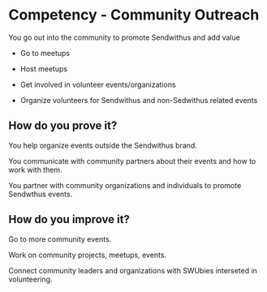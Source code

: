 # Competency - Community Outreach

You go out into the community to promote Sendwithus and add value

* Go to meetups

* Host meetups

* Get involved in volunteer events/organizations

* Organize volunteers for Sendwithus and non-Sedwithus related events

## How do you prove it?

You help organize events outside the Sendwithus brand.

You communicate with community partners about their events and how to work with them.

You partner with community organizations and individuals to promote Sendwthus events.

## How do you improve it?

Go to more community events.

Work on community projects, meetups, events.

Connect community leaders and organizations with SWUbies interseted in volunteering.

